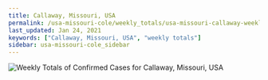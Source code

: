 ```yaml
---
title: Callaway, Missouri, USA
permalink: /usa-missouri-cole/weekly_totals/usa-missouri-callaway-weekly_totals.html
last_updated: Jan 24, 2021
keywords: ["Callaway, Missouri, USA", "weekly totals"]
sidebar: usa-missouri-cole_sidebar
---
```


![Weekly Totals of Confirmed Cases for Callaway, Missouri, USA](/covid_tracker/images/graphs/usa-missouri-callaway-weekly_totals_graph.png)
